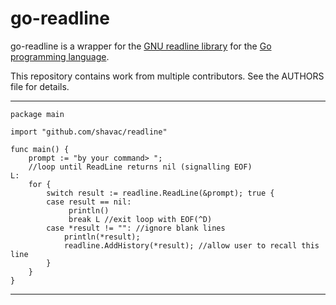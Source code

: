 # go-readline

go-readline is a wrapper for the
[GNU readline library](http://cnswww.cns.cwru.edu/php/chet/readline/rltop.html)
for the [Go programming language](http://golang.org).

This repository contains work from multiple contributors. See the AUTHORS file
for details.




--------------------------------------------------------------------------

    package main

    import "github.com/shavac/readline"

    func main() {
	    prompt := "by your command> ";
	    //loop until ReadLine returns nil (signalling EOF)
    L:
	    for {
		    switch result := readline.ReadLine(&prompt); true {
		    case result == nil:
		    	 println()
		    	 break L //exit loop with EOF(^D)
		    case *result != "": //ignore blank lines
			    println(*result);
			    readline.AddHistory(*result); //allow user to recall this line
		    }
	    }
    }

---------------------------------------------------------------------------
